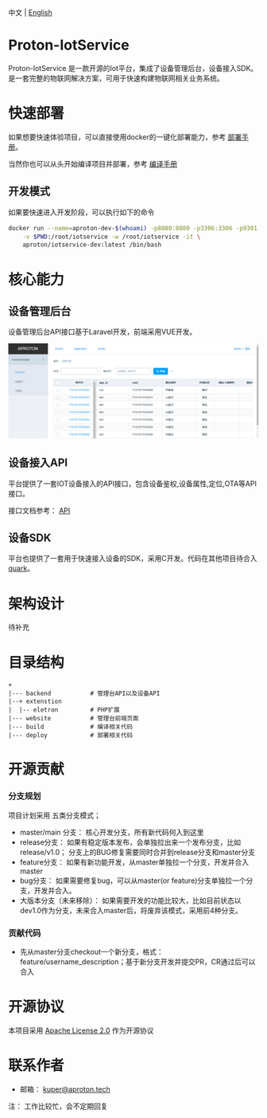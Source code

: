 中文 | [English](./docs/eng/README.md)


# Proton-IotService



Proton-IotService 是一款开源的Iot平台，集成了设备管理后台，设备接入SDK。是一套完整的物联网解决方案，可用于快速构建物联网相关业务系统。

# 快速部署
如果想要快速体验项目，可以直接使用docker的一键化部署能力，参考  [部署手册](./docs/chs/INSTALL.md)。

当然你也可以从头开始编译项目并部署，参考 [编译手册](./docs/chs/BUILD.md)

## 开发模式
如果要快速进入开发阶段，可以执行如下的命令

```bash
docker run --name=aproton-dev-$(whoami) -p8080:8080 -p3306:3306 -p9301:9301 \
    -v $PWD:/root/iotservice -w /root/iotservice -it \
    aproton/iotservice-dev:latest /bin/bash
```

# 核心能力

## 设备管理后台
设备管理后台API接口基于Laravel开发，前端采用VUE开发。

![示例图](./docs/chs/images/device-list.png)


## 设备接入API
平台提供了一套IOT设备接入的API接口，包含设备鉴权,设备属性,定位,OTA等API接口。

接口文档参考： [API](./docs/chs/device-api/README.md)


## 设备SDK
平台也提供了一套用于快速接入设备的SDK，采用C开发。代码在其他项目待合入 [quark](https://github.com/aprotontech/quark)。

# 架构设计
待补充

# 目录结构

```
+
|--- backend           # 管理台API以及设备API
|--+ extenstion        
|  |-- eletron         # PHP扩展
|--- website           # 管理台前端页面
|--- build             # 编译相关代码
|--- deploy            # 部署相关代码
```

# 开源贡献
### 分支规划

项目计划采用 五类分支模式；
+ master/main 分支： 核心开发分支，所有新代码何入到这里
+ release分支： 如果有稳定版本发布，会单独拉出来一个发布分支，比如 release/v1.0； 分支上的BUG修复需要同时合并到release分支和master分支
+ feature分支： 如果有新功能开发，从master单独拉一个分支，开发并合入master
+ bug分支： 如果需要修复bug，可以从master(or feature)分支单独拉一个分支，开发并合入。
+ 大版本分支（未来移除）： 如果需要开发的功能比较大，比如目前状态以dev1.0作为分支，未来合入master后，将废弃该模式，采用前4种分支。

### 贡献代码
+ 先从master分支checkout一个新分支，格式： feature/username_description；基于新分支开发并提交PR，CR通过后可以合入  

# 开源协议
本项目采用 [Apache License 2.0](./LICENSE) 作为开源协议

# 联系作者
+ 邮箱： kuper@aproton.tech


注： 工作比较忙，会不定期回复